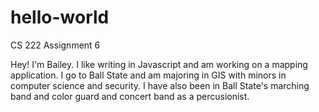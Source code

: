 # hello-world
CS 222 Assignment 6


Hey! I'm Bailey. I like writing in Javascript and am working on a mapping application. 
I go to Ball State and am majoring in GIS with minors in computer science and security. 
I have also been in Ball State's marching band and color guard and concert band as a percusionist. 
